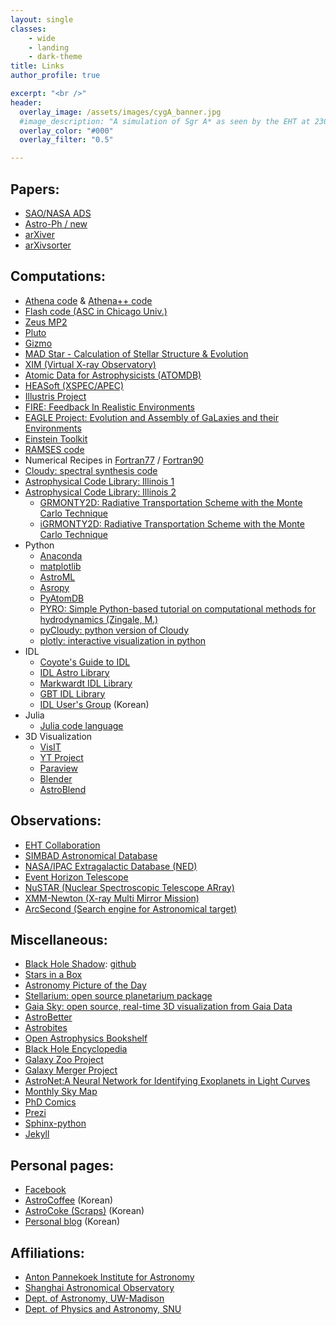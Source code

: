 ```yaml
---
layout: single
classes:
    - wide
    - landing
    - dark-theme
title: Links
author_profile: true

excerpt: "<br />"
header:
  overlay_image: /assets/images/cygA_banner.jpg
  #image_description: "A simulation of Sgr A* as seen by the EHT at 230 GHz" 
  overlay_color: "#000"
  overlay_filter: "0.5"

---
```


## Papers:
* [SAO/NASA ADS](https://ui.adsabs.harvard.edu/)
* [Astro-Ph / new](http://arxiv.org/list/astro-ph/new)
* [arXiver](http://arxiver.moonhats.com/)
* [arXivsorter](https://www.arxivsorter.org)


## Computations:
* [Athena code](https://princetonuniversity.github.io/Athena-Cversion/) & [Athena++ code](http://princetonuniversity.github.io/athena/)
* [Flash code (ASC in Chicago Univ.)](http://flash.uchicago.edu/website/home/)
* [Zeus MP2](http://solarmuri.ssl.berkeley.edu/~ledvina/public/code/)
* [Pluto](http://plutocode.ph.unito.it/)
* [Gizmo](http://www.tapir.caltech.edu/~phopkins/Site/GIZMO.html)
* [MAD Star - Calculation of Stellar Structure \& Evolution](http://www.astro.wisc.edu/~townsend/static.php?ref=tools)
* [XIM (Virtual X-ray Observatory)](http://www.astro.wisc.edu/our-science/research-areas/high-energy-astrophysics/compact-objects/xim-a-virtual-x-ray-observatory)
* [Atomic Data for Astrophysicists (ATOMDB)](http://www.atomdb.org/index.php)
* [HEASoft (XSPEC/APEC)](http://heasarc.gsfc.nasa.gov/docs/software.html)
* [Illustris Project](http://www.illustris-project.org)
* [FIRE: Feedback In Realistic Environments](http://fire.northwestern.edu/)
* [EAGLE Project: Evolution and Assembly of GaLaxies and their Environments](http://icc.dur.ac.uk/Eagle/)
* [Einstein Toolkit](http://einsteintoolkit.org/)
* [RAMSES code](http://www.ics.uzh.ch/~teyssier/ramses/RAMSES.html)
* Numerical Recipes in [Fortran77](http://homepage.univie.ac.at/mario.barbatti/papers/NRF/bookfpdf.html) / [Fortran90](http://homepage.univie.ac.at/mario.barbatti/papers/NRF/bookf90pdf.html)
* [Cloudy: spectral synthesis code](http://www.nublado.org/)
* [Astrophysical Code Library: Illinois 1](http://rainman.astro.illinois.edu/codelib/)
* [Astrophysical Code Library: Illinois 2](https://horizon.astro.illinois.edu/codes/)
   * [GRMONTY2D:  Radiative Transportation Scheme with the Monte Carlo Technique](https://github.com/pseudotensor/grmonty)
   * [iGRMONTY2D: Radiative Transportation Scheme with the Monte Carlo Technique](https://github.com/AFD-Illinois/igrmonty2d)
* Python
   * [Anaconda](https://www.continuum.io/)
   * [matplotlib](http://matplotlib.org)
   * [AstroML](http://www.astroml.org)
   * [Asropy](http://www.astropy.org)
   * [PyAtomDB](http://atomdb.readthedocs.io/en/stable/index.html)
   * [PYRO: Simple Python-based tutorial on computational methods for hydrodynamics (Zingale, M.)](https://github.com/zingale/pyro2)
   * [pyCloudy: python version of Cloudy](https://sites.google.com/site/pycloudy/)
   * [plotly: interactive visualization in python](https://plot.ly/)
* IDL
   * [Coyote's Guide to IDL](http://www.idlcoyote.com/)
   * [IDL Astro Library](http://idlastro.gsfc.nasa.gov/)
   * [Markwardt IDL Library](http://www.physics.wisc.edu/~craigm/idl/idl.html)
   * [GBT IDL Library](http://gbtidl.nrao.edu/)
   * [IDL User's Group](http://idl.selab.re.kr/) (Korean)
* Julia
   * [Julia code language](https://julialang.org/)
* 3D Visualization
   * [VisIT](https://wci.llnl.gov/simulation/computer-codes/visit/)
   * [YT Project](https://yt-project.org/)
   * [Paraview](https://www.paraview.org/)
   * [Blender](https://www.blender.org/)
   * [AstroBlend](http://www.astroblend.com/getstarted.html)


## Observations:
* [EHT Collaboration](https://eventhorizontelescope.org/)
* [SIMBAD Astronomical Database](http://simbad.u-strasbg.fr/simbad/)
* [NASA/IPAC Extragalactic Database (NED)](http://ned.ipac.caltech.edu/)
* [Event Horizon Telescope](https://eventhorizontelescope.org/)
* [NuSTAR (Nuclear Spectroscopic Telescope ARray)](http://www.nustar.caltech.edu/)
* [XMM-Newton (X-ray Multi Mirror Mission)](http://xmm.esac.esa.int/)
* [ArcSecond (Search engine for Astronomical target)](https://www.arcsecond.io/)

## Miscellaneous:
* [Black Hole Shadow](http://rantonels.github.io/starless/): [github](https://github.com/rantonels/starless)
* [Stars in a Box](https://starinabox.lco.global/)
* [Astronomy Picture of the Day](http://apod.nasa.gov/apod/)
* [Stellarium: open source planetarium package](http://stellarium.org/)
* [Gaia Sky: open source, real-time 3D visualization from Gaia Data](https://zah.uni-heidelberg.de/institutes/ari/gaia/outreach/gaiasky/)
* [AstroBetter](http://www.astrobetter.com/)
* [Astrobites](http://astrobites.org/)
* [Open Astrophysics Bookshelf](http://open-astrophysics-bookshelf.github.io/)
* [Black Hole Encyclopedia](http://blackholes.stardate.org/)
* [Galaxy Zoo Project](http://www.galaxyzoo.org/)
* [Galaxy Merger Project](http://galmer.obspm.fr/)
* [AstroNet:A Neural Network for Identifying Exoplanets in Light Curves](https://github.com/google-research/exoplanet-ml)
* [Monthly Sky Map](http://www.skymaps.com/downloads.html)
* [PhD Comics](http://www.phdcomics.com/comics.php)
* [Prezi](https://prezi.com/)
* [Sphinx-python](http://www.sphinx-doc.org/en/stable/) 
* [Jekyll](https://jekyllrb.com/)


## Personal pages:
* [Facebook](http://www.facebook.com/doosoo)
* [AstroCoffee](http://astrocoffee.tistory.com/) (Korean)
* [AstroCoke (Scraps)](http://astrocoke.tistory.com/) (Korean)
* [Personal blog](http://centerofworld.tistory.com) (Korean)


## Affiliations:
* [Anton Pannekoek Institute for Astronomy](http://api.uva.nl/)
* [Shanghai Astronomical Observatory](http://english.shao.cas.cn/)
* [Dept. of Astronomy, UW-Madison](http://www.astro.wisc.edu/)
* [Dept. of Physics and Astronomy, SNU](http://astro1.snu.ac.kr/home/eng/Introduction/AboutUs.asp?globalmenu=1&localmenu=1)
